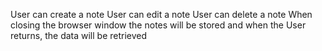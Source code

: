 User can create a note
User can edit a note
User can delete a note
When closing the browser window the notes will be stored and when the User returns, the data will be retrieved